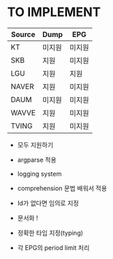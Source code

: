 # TO IMPLEMENT

| Source | Dump   | EPG    |
| ------ | ------ | ------ |
| KT     | 미지원 | 미지원 |
| SKB    | 지원   | 미지원 |
| LGU    | 지원   | 지원   |
| NAVER  | 지원   | 미지원 |
| DAUM   | 미지원 | 미지원 |
| WAVVE  | 지원   | 미지원 |
| TVING  | 지원   | 미지원 |

- 모두 지원하기

- argparse 적용

- logging system

- comprehension 문법 배워서 적용

- Id가 없다면 임의로 지정

- 문서화 !

- 정확한 타입 지정(typing)

- 각 EPG의 period limit 처리
